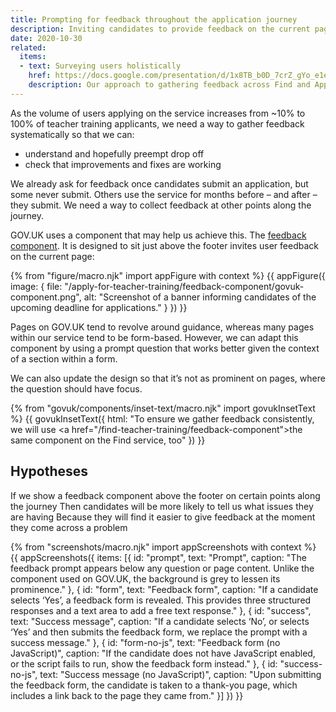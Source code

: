 ```yaml
---
title: Prompting for feedback throughout the application journey
description: Inviting candidates to provide feedback on the current page.
date: 2020-10-30
related:
  items:
  - text: Surveying users holistically
    href: https://docs.google.com/presentation/d/1x8TB_b0D_7crZ_gYo_e1eJXu_U2tp5z6y3f7tOaHD-A/
    description: Our approach to gathering feedback across Find and Apply services.
---
```


As the volume of users applying on the service increases from ~10% to 100% of teacher training applicants, we need a way to gather feedback systematically so that we can:

* understand and hopefully preempt drop off
* check that improvements and fixes are working

We already ask for feedback once candidates submit an application, but some never submit. Others use the service for months before – and after – they submit. We need a way to collect feedback at other points along the journey.

GOV.​UK uses a component that may help us achieve this. The [feedback component](https://components.publishing.service.gov.uk/component-guide/feedback). It is designed to sit just above the footer invites user feedback on the current page:

{% from "figure/macro.njk" import appFigure with context %}
{{ appFigure({
  image: {
    file: "/apply-for-teacher-training/feedback-component/govuk-component.png",
    alt: "Screenshot of a banner informing candidates of the upcoming deadline for applications."
  }
}) }}

Pages on GOV.​UK tend to revolve around guidance, whereas many pages within our service tend to be form-based. However, we can adapt this component by using a prompt question that works better given the context of a section within a form.

We can also update the design so that it’s not as prominent on pages, where the question should have focus.

{% from "govuk/components/inset-text/macro.njk" import govukInsetText %}
{{ govukInsetText({
  html: "To ensure we gather feedback consistently, we will use <a href=\"/find-teacher-training/feedback-component\">the same component on the Find service</a>, too"
}) }}

## Hypotheses

If we show a feedback component above the footer on certain points along the journey
Then candidates will be more likely to tell us what issues they are having
Because they will find it easier to give feedback at the moment they come across a problem

{% from "screenshots/macro.njk" import appScreenshots with context %}
{{ appScreenshots({
  items: [{
    id: "prompt",
    text: "Prompt",
    caption: "The feedback prompt appears below any question or page content. Unlike the component used on GOV.​UK, the background is grey to lessen its prominence."
  }, {
    id: "form",
    text: "Feedback form",
    caption: "If a candidate selects ‘Yes’, a feedback form is revealed. This provides three structured responses and a text area to add a free text response."
  }, {
    id: "success",
    text: "Success message",
    caption: "If a candidate selects ‘No’, or selects ‘Yes’ and then submits the feedback form, we replace the prompt with a success message."
  }, {
    id: "form-no-js",
    text: "Feedback form (no JavaScript)",
    caption: "If the candidate does not have JavaScript enabled, or the script fails to run, show the feedback form instead."
  }, {
    id: "success-no-js",
    text: "Success message (no JavaScript)",
    caption: "Upon submitting the feedback form, the candidate is taken to a thank-you page, which includes a link back to the page they came from."
  }]
}) }}

